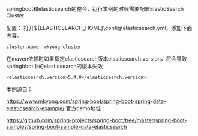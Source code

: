 springboot和elasticsearch的整合，运行本例的时候需要配置ElasticSearch Cluster

配置：
 打开${ELASTICSEARCH_HOME}\config\elasticsearch.yml，添加下面内容。
 ```
 cluster.name: mkyong-cluster
 ```
在maven依赖时如果指定elasticsearch版本elasticsearch.version，将会导致springbbot中的elasticsearch的版本失效
```
<elasticsearch.version>5.4.0</elasticsearch.version>
```
本例源自：

https://www.mkyong.com/spring-boot/spring-boot-spring-data-elasticsearch-example/
官方demo地址：

https://github.com/spring-projects/spring-boot/tree/master/spring-boot-samples/spring-boot-sample-data-elasticsearch